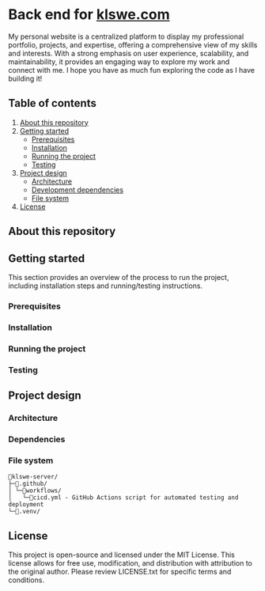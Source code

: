 # Back end for [klswe.com](https://www.klswe.com)
My personal website is a centralized platform to display my professional portfolio, projects, and expertise, offering a comprehensive view of my skills and interests. With a strong emphasis on user experience, scalability, and maintainability, it provides an engaging way to explore my work and connect with me. I hope you have as much fun exploring the code as I have building it!

## Table of contents

1. [About this repository](#about-this-repository)
2. [Getting started](#getting-started)
      - [Prerequisites](#prerequisites)
      - [Installation](#installation)
      - [Running the project](#running-the-project)
      - [Testing](#testing)
3. [Project design](#project-design)
      - [Architecture](#architecture)
      - [Development dependencies](#development-dependencies)
      - [File system](#file-system)
4. [License](#license)

## About this repository

## Getting started
This section provides an overview of the process to run the project, including installation steps and running/testing instructions.

### Prerequisites

### Installation

### Running the project

### Testing

## Project design

### Architecture

### Dependencies

### File system
```
📁klswe-server/
├─📁.github/
│ └─📁workflows/
│   └─📜cicd.yml - GitHub Actions script for automated testing and deployment
└─📁.venv/
```

## License
This project is open-source and licensed under the MIT License. This license allows for free use, modification, and distribution with attribution to the original author. Please review LICENSE.txt for specific terms and conditions.
